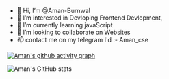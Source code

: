 - 👋 Hi, I’m @Aman-Burnwal
- 👀 I’m interested in Devloping Frontend Devlopment, 
- 🌱 I’m currently learning javaScript
- 💞️ I’m looking to collaborate on Websites
- 📫 contact me on my telegram I'd :- Aman_cse

[![Aman's github activity graph](https://activity-graph.herokuapp.com/graph?username=Aman-Burnwal)](https://github.com/Aman-Burnwal/github-readme-activity-graph)

![Aman's GitHub stats](https://github-readme-stats.vercel.app/api?username=Aman-Burnwal&show_icons=true&icon_color=805AD5&text_color=718096&bg_color=ffffff&hide_title=true)



<!---
Aman-Burnwal/Aman-Burnwal is a ✨ special ✨ repository because its `README.md` (this file) appears on your GitHub profile.
You can click the Preview link to take a look at your changes.
--->
